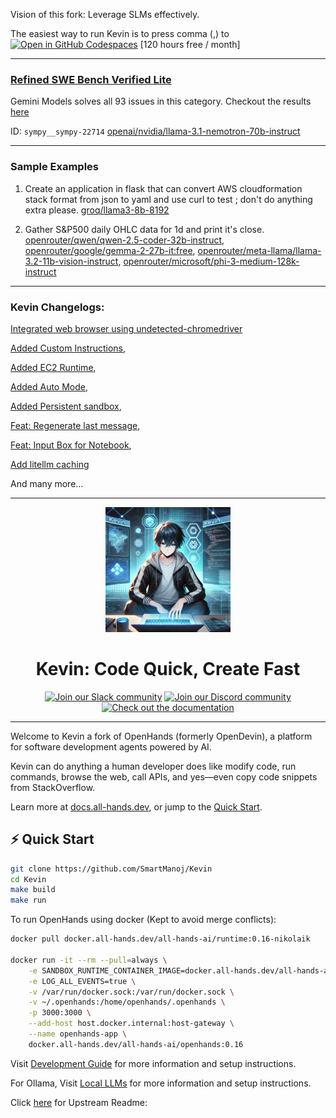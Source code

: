 Vision of this fork: Leverage SLMs effectively.

The easiest way to run Kevin is to press comma (,) to [![Open in GitHub Codespaces](https://github.com/codespaces/badge.svg)](https://github.com/codespaces/new/SmartManoj/Kevin) [120 hours free / month]

--- 

### [Refined SWE Bench Verified Lite](evaluation/benchmarks/swe_bench/Refined_SWE_BENCH.md)

Gemini Models solves all 93 issues in this category. Checkout the results [here](evaluation/benchmarks/swe_bench/swe_bench_verified_lite_result.md)

 ID: `sympy__sympy-22714`
 [openai/nvidia/llama-3.1-nemotron-70b-instruct](https://www.all-hands.dev/share?share_id=95f9ada5e76b767a07018497a412f876f5ffbe5debb578bcc72d52ab1036555f)

---


### Sample Examples

 1) Create an application in flask that can convert AWS cloudformation stack format from json to yaml and use curl to test ; don't do anything extra please.
 [groq/llama3-8b-8192](https://www.all-hands.dev/share?share_id=870d002486313bbbff706d62376412930ab6c95384dbb3d5c35205acdc946c3f)

 2) Gather S&P500 daily OHLC data for 1d and print it's close.
[openrouter/qwen/qwen-2.5-coder-32b-instruct](https://www.all-hands.dev/share?share_id=bb050c605e8e7316a2da1f8aea18c52362dc4588906b04a634efab57e5dc34ca), [openrouter/google/gemma-2-27b-it:free](https://www.all-hands.dev/share?share_id=9d856bbfae61a62017b1e737fa2a802d69efd080047d87f41db3dabb883801c0), [openrouter/meta-llama/llama-3.2-11b-vision-instruct](https://www.all-hands.dev/share?share_id=626abc444d0053663d4fd3ebe15fe0ed45a4247a08b873e2ec1b0bb542e0033c), [openrouter/microsoft/phi-3-medium-128k-instruct](https://www.all-hands.dev/share?share_id=f44bbd7ebcf4c4e4735f363663dac537d629dbfd486c5013d84ec40e12cc5851)

---

### Kevin Changelogs:
  [Integrated web browser using undetected-chromedriver ](https://github.com/SmartManoj/Kevin/commit/07a6e6e09deec59527dab824a9ad45b77cd57ced)

  [Added Custom Instructions](https://github.com/SmartManoj/Kevin/commit/2ae6a8ee368c9d9fa51d57d5120df0c6f50e5db3),

  [Added EC2 Runtime](https://github.com/SmartManoj/Kevin/commit/37d3fab5f58aa939d0689c6559325007e3f001c5),

  [Added Auto Mode](https://github.com/All-Hands-AI/OpenHands/pull/2782),

  [Added Persistent sandbox](https://github.com/SmartManoj/Kevin/commit/2200b21dd01ecf3618d7e676cf16f875c5fce154),

  [Feat: Regenerate last message](https://github.com/SmartManoj/Kevin/commit/be74f0685c21cb8e6fc318a171676645c2f6ab6a),

  [Feat: Input Box for Notebook](https://github.com/SmartManoj/Kevin/commit/46651deeb7d4a2109f0afab0d4bbd33ba755f040),

  [Add litellm caching](https://github.com/SmartManoj/Kevin/commit/092f0077c843dd873cbb4acfd6d20f5e07b32912)

  And many more...


---

<a name="readme-top"></a>

<div align="center">
  <img src="./docs/static/img/logo.webp" alt="Logo" width="200">
  <h1 align="center">Kevin: Code Quick, Create Fast</h1>
</div>


<div align="center">
  <a href="https://join.slack.com/t/openhands-ai/shared_invite/zt-2vbfigwev-G03twSpXaErwzYVD4CFiBg"><img src="https://img.shields.io/badge/Slack-Join%20Us-red?logo=slack&logoColor=white&style=for-the-badge" alt="Join our Slack community"></a>
  <a href="https://discord.gg/ESHStjSjD4"><img src="https://img.shields.io/badge/Discord-Join%20Us-purple?logo=discord&logoColor=white&style=for-the-badge" alt="Join our Discord community"></a>
  <a href="https://docs.all-hands.dev/modules/usage/getting-started"><img src="https://img.shields.io/badge/Documentation-000?logo=googledocs&logoColor=FFE165&style=for-the-badge" alt="Check out the documentation"></a>
  <hr>
</div>

Welcome to Kevin a fork of OpenHands (formerly OpenDevin), a platform for software development agents powered by AI.

Kevin can do anything a human developer does like modify code, run commands, browse the web,
call APIs, and yes—even copy code snippets from StackOverflow.

Learn more at [docs.all-hands.dev](https://docs.all-hands.dev), or jump to the [Quick Start](#-quick-start).

## ⚡ Quick Start

```bash
git clone https://github.com/SmartManoj/Kevin
cd Kevin
make build
make run
```

To run OpenHands using docker (Kept to avoid merge conflicts):

```bash
docker pull docker.all-hands.dev/all-hands-ai/runtime:0.16-nikolaik

docker run -it --rm --pull=always \
    -e SANDBOX_RUNTIME_CONTAINER_IMAGE=docker.all-hands.dev/all-hands-ai/runtime:0.16-nikolaik \
    -e LOG_ALL_EVENTS=true \
    -v /var/run/docker.sock:/var/run/docker.sock \
    -v ~/.openhands:/home/openhands/.openhands \
    -p 3000:3000 \
    --add-host host.docker.internal:host-gateway \
    --name openhands-app \
    docker.all-hands.dev/all-hands-ai/openhands:0.16
```

Visit [Development Guide](https://github.com/All-Hands-AI/OpenHands/blob/main/Development.md) for more information and setup instructions.

For Ollama, Visit [Local LLMs](https://docs.all-hands.dev/modules/usage/llms/local-llms) for more information and setup instructions.

Click [here](https://github.com/All-Hands-AI/OpenHands#readme) for Upstream Readme:
